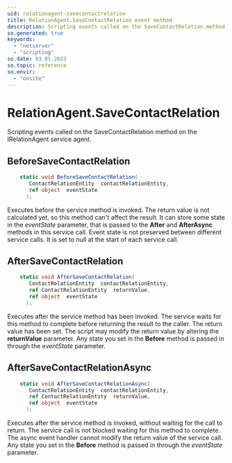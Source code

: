 ```yaml
---
uid: relationagent-savecontactrelation
title: RelationAgent.SaveContactRelation event method
description: Scripting events called on the SaveContactRelation method on the RelationAgent service agent.
so.generated: true
keywords:
  - "netserver"
  - "scripting"
so.date: 03.01.2023
so.topic: reference
so.envir:
  - "onsite"
---
```

# RelationAgent.SaveContactRelation

Scripting events called on the <see cref='M:SuperOffice.CRM.Services.IRelationAgent.SaveContactRelation'>SaveContactRelation</see> method on the <see cref='IRelationAgent'>IRelationAgent</see>  service agent.

## BeforeSaveContactRelation
```cs
    static void BeforeSaveContactRelation(
       ContactRelationEntity  contactRelationEntity,
       ref object  eventState
      );
```
Executes before the service method is invoked.
The return value is not calculated yet, so this method can't affect the result.
It can store some state in the *eventState* parameter, that is passed to the **After** and **AfterAsync** methods in this service call.
Event state is not preserved between different service calls. It is set to null at the start of each service call.
## AfterSaveContactRelation
```cs
    static void AfterSaveContactRelation(
       ContactRelationEntity  contactRelationEntity,
       ref ContactRelationEntity  returnValue,
       ref object  eventState
      );
```
Executes after the service method has been invoked. The service waits for this method to complete before returning the result to the caller.
The return value has been set. The script may modify the return value by altering the **returnValue** parameter.
Any state you set in the **Before** method is passed in through the *eventState* parameter.
## AfterSaveContactRelationAsync
```cs
    static void AfterSaveContactRelationAsync(
       ContactRelationEntity  contactRelationEntity,
       ref ContactRelationEntity  returnValue,
       ref object  eventState
      );
```
Executes after the service method is invoked, without waiting for the call to return.
The service call is not blocked waiting for this method to complete.
The async event handler cannot modify the return value of the service call.
Any state you set in the **Before** method is passed in through the *eventState* parameter.

